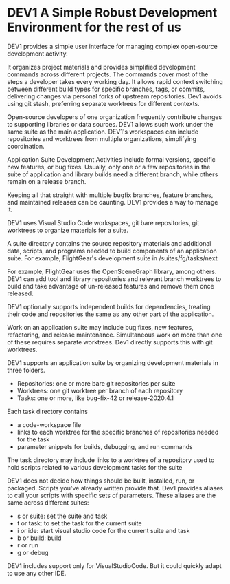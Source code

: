# DEV1  A Simple Robust Development Environment for the rest of us

DEV1 provides a simple user interface for managing complex open-source development activity.

It organizes project materials and provides simplified development commands across different projects.  The commands cover most of the steps a developer takes every working day.  It allows rapid context switching between different build types for specific branches, tags, or commits, delivering changes via personal forks of upstream repositories.  Dev1 avoids using git stash, preferring separate worktrees for different contexts.

Open-source developers of one organization frequently contribute changes to supporting libraries or data sources.  DEV1 allows such work under the same suite as the main application. DEV1's workspaces can include repositories and worktrees from multiple organizations, simplifying coordination.

Application Suite Development Activities include formal versions, specific new features, or bug fixes.  Usually, only one or a few repositories in the suite of application and library builds need a different branch, while others remain on a release branch.

Keeping all that straight with multiple bugfix branches, feature branches, and maintained releases can be daunting.  DEV1 provides a way to manage it.

DEV1 uses Visual Studio Code workspaces, git bare repositories, git worktrees to organize materials for a suite.

A suite directory contains the source repository materials and additional data, scripts, and programs needed to build components of an application suite.
For example, FlightGear's development suite in /suites/fg/tasks/next

For example, FlightGear uses the OpenSceneGraph library, among others.  DEV1 can add tool and library repositories and relevant branch worktrees to build and take advantage of un-released features and remove them once released.

DEV1 optionally supports independent builds for dependencies, treating their code and repositories the same as any other part of the application.
  
Work on an application suite may include bug fixes, new features, refactoring, and release maintenance. Simultaneous work on more than one of these requires separate worktrees.  Dev1 directly supports this with git worktrees.

DEV1 supports an application suite by organizing development materials in three folders.

- Repositories: one or more bare git repositories per suite
- Worktrees: one git worktree per branch of each repository
- Tasks: one or more, like bug-fix-42 or release-2020.4.1 

Each task directory contains 

- a code-workspace file
- links to each worktree for the specific branches of repositories needed for the task
- parameter snippets for builds, debugging, and run commands

The task directory may include links to a worktree of a repository used to hold scripts related to various development tasks for the suite

DEV1 does not decide how things should be built, installed, run, or packaged. Scripts you've already written provide that.  Dev1 provides aliases to call your scripts with specific sets of parameters. These aliases are  the same across different suites:

- s or suite: set the suite and task
- t or task: to set the task for the current suite
- i or ide: start visual studio code for the current suite and task
- b or build: build
- r or run
- g or debug 

DEV1 includes support only for VisualStudioCode. But it could quickly adapt to use any other IDE.
